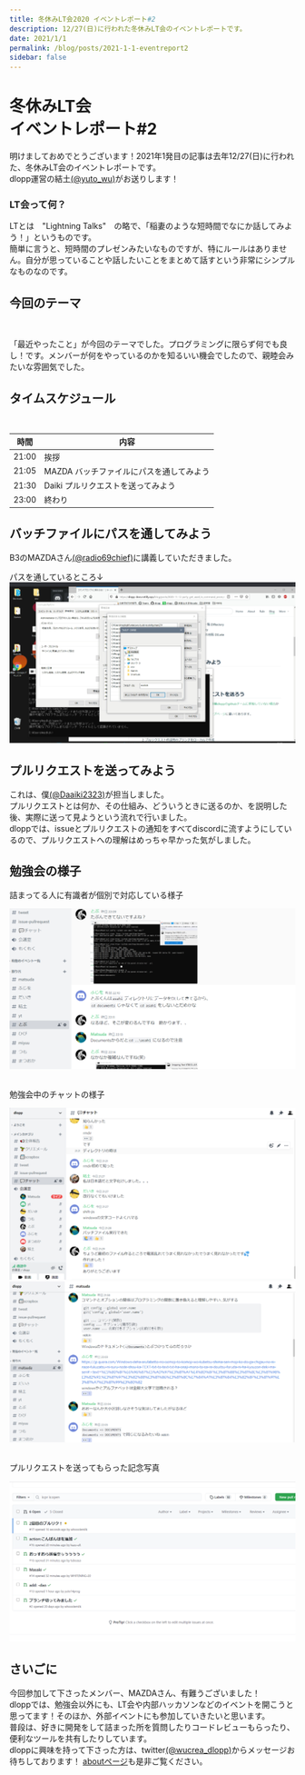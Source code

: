 ```yaml
---
title: 冬休みLT会2020 イベントレポート#2
description: 12/27(日)に行われた冬休みLT会のイベントレポートです。
date: 2021/1/1
permalink: /blog/posts/2021-1-1-eventreport2
sidebar: false
---
```

# 冬休みLT会 <br> イベントレポート#2

明けましておめでとうございます！2021年1発目の記事は去年12/27(日)に行われた、冬休みLT会のイベントレポートです。 <br>
dlopp運営の結土[(@yuto_wu)](https://twitter.com/yuto_wu)がお送りします！

### LT会って何？
LTとは　"Lightning Talks"　の略で、「稲妻のような短時間でなにか話してみよう！」というものです。 <br>
簡単に言うと、短時間のプレゼンみたいなものですが、特にルールはありません。自分が思っていることや話したいことをまとめて話すという非常にシンプルなものなのです。
<br>

## 今回のテーマ
<br>

「最近やったこと」が今回のテーマでした。プログラミングに限らず何でも良し！です。メンバーが何をやっているのかを知るいい機会でしたので、親睦会みたいな雰囲気でした。

## タイムスケジュール
<br>

| 時間 | 内容 |
| ---- | ---- |
| 21:00 | 挨拶 |
| 21:05 | MAZDA バッチファイルにパスを通してみよう |
| 21:30 | Daiki プルリクエストを送ってみよう |
| 23:00 | 終わり |



## バッチファイルにパスを通してみよう
B3のMAZDAさん[(@radio69chief)](https://twitter.com/radio69chief)に講義していただきました。 <br>


パスを通しているところ↓
<br>
![](../../.vuepress/public/events/2020/cmdreport/batfile.png)

## プルリクエストを送ってみよう
これは、僕[(@Daaiki2323)](https://twitter.com/Daaiki2323)が担当しました。 <br>
プルリクエストとは何か、その仕組み、どういうときに送るのか、を説明した後、実際に送って見ようという流れで行いました。 <br>
dloppでは、issueとプルリクエストの通知をすべてdiscordに流すようにしているので、プルリクエストへの理解はめっちゃ早かった気がしました。

## 勉強会の様子
詰まってる人に有識者が個別で対応している様子 
<br>

![](./../../.vuepress/public/events/2020/cmdreport/discord-lecture.png)

<br>
勉強会中のチャットの様子
<br>

![](../../.vuepress/public/events/2020/cmdreport/chat-during-the-meeting.png)
![](../../.vuepress/public/events/2020/cmdreport/chat-during-the-meeting-2.png)

<br>
プルリクエストを送ってもらった記念写真
<br>

![](../../.vuepress/public/events/2020/cmdreport/pullreq.png)


## さいごに
今回参加して下さったメンバー、MAZDAさん、有難うございました！<br>
dloppでは、勉強会以外にも、LT会や内部ハッカソンなどのイベントを開こうと思ってます！そのほか、外部イベントにも参加していきたいと思います。 <br>
普段は、好きに開発をして詰まった所を質問したりコードレビューもらったり、便利なツールを共有したりしています。 <br>
dloppに興味を持って下さった方は、twitter[(@wucrea_dlopp)](https://twitter.com/wucrea_dlopp)からメッセージお待ちしております！
[aboutページ](../../about/index.md)も是非ご覧ください。